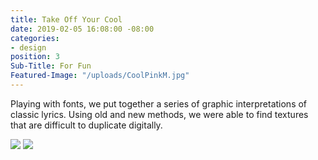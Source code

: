 ```yaml
---
title: Take Off Your Cool
date: 2019-02-05 16:08:00 -08:00
categories:
- design
position: 3
Sub-Title: For Fun
Featured-Image: "/uploads/CoolPinkM.jpg"
---
```


Playing with fonts, we put together a series of graphic interpretations of classic lyrics. Using old and new methods, we were able to find textures that are difficult to duplicate digitally.


<div class="gallery" data-columns="3">
<img src="/uploads/CoolPinkM.jpg" />
<img src="/uploads/CoolBlue.png" />
</div>